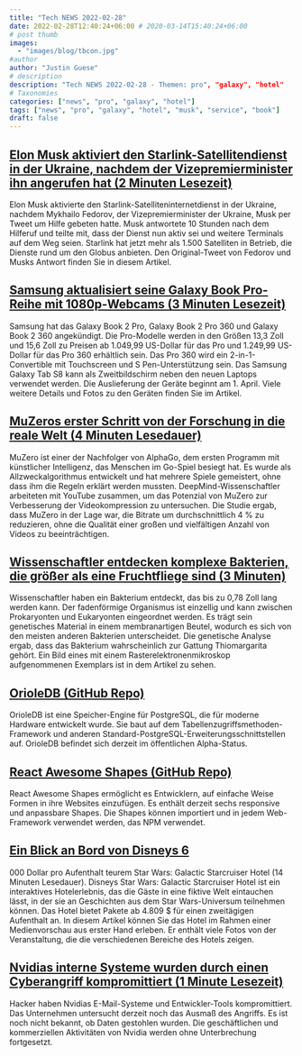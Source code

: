 ```yaml
---
title: "Tech NEWS 2022-02-28"
date: 2022-02-28T12:40:24+06:00 # 2020-03-14T15:40:24+06:00
# post thumb
images:
  - "images/blog/tbcon.jpg"
#author
author: "Justin Guese"
# description
description: "Tech NEWS 2022-02-28 - Themen: pro", "galaxy", "hotel"
# Taxonomies
categories: ["news", "pro", "galaxy", "hotel"]
tags: ["news", "pro", "galaxy", "hotel", "musk", "service", "book"]
draft: false
---
```


## [Elon Musk aktiviert den Starlink-Satellitendienst in der Ukraine, nachdem der Vizepremierminister ihn angerufen hat (2 Minuten Lesezeit)](https://interestingengineering.com/elon-musk-starlink-satellite-ukraine)

 Elon Musk aktivierte den Starlink-Satelliteninternetdienst in der Ukraine, nachdem Mykhailo Fedorov, der Vizepremierminister der Ukraine, Musk per Tweet um Hilfe gebeten hatte. Musk antwortete 10 Stunden nach dem Hilferuf und teilte mit, dass der Dienst nun aktiv sei und weitere Terminals auf dem Weg seien. Starlink hat jetzt mehr als 1.500 Satelliten in Betrieb, die Dienste rund um den Globus anbieten. Den Original-Tweet von Fedorov und Musks Antwort finden Sie in diesem Artikel.

## [Samsung aktualisiert seine Galaxy Book Pro-Reihe mit 1080p-Webcams (3 Minuten Lesezeit)](https://www.theverge.com/2022/2/27/22950976/samsung-galaxy-book2-pro-360-price-features-ports-specs-intel-evo)

 Samsung hat das Galaxy Book 2 Pro, Galaxy Book 2 Pro 360 und Galaxy Book 2 360 angekündigt. Die Pro-Modelle werden in den Größen 13,3 Zoll und 15,6 Zoll zu Preisen ab 1.049,99 US-Dollar für das Pro und 1.249,99 US-Dollar für das Pro 360 erhältlich sein. Das Pro 360 wird ein 2-in-1-Convertible mit Touchscreen und S Pen-Unterstützung sein. Das Samsung Galaxy Tab S8 kann als Zweitbildschirm neben den neuen Laptops verwendet werden. Die Auslieferung der Geräte beginnt am 1. April. Viele weitere Details und Fotos zu den Geräten finden Sie im Artikel.

## [MuZeros erster Schritt von der Forschung in die reale Welt (4 Minuten Lesedauer)](https://deepmind.com/blog/article/MuZeros-first-step-from-research-into-the-real-world)

 MuZero ist einer der Nachfolger von AlphaGo, dem ersten Programm mit künstlicher Intelligenz, das Menschen im Go-Spiel besiegt hat. Es wurde als Allzweckalgorithmus entwickelt und hat mehrere Spiele gemeistert, ohne dass ihm die Regeln erklärt werden mussten. DeepMind-Wissenschaftler arbeiteten mit YouTube zusammen, um das Potenzial von MuZero zur Verbesserung der Videokompression zu untersuchen. Die Studie ergab, dass MuZero in der Lage war, die Bitrate um durchschnittlich 4 % zu reduzieren, ohne die Qualität einer großen und vielfältigen Anzahl von Videos zu beeinträchtigen.

## [Wissenschaftler entdecken komplexe Bakterien, die größer als eine Fruchtfliege sind (3 Minuten)](https://interestingengineering.com/complex-bacteria-bigger-than-fruit-fly)

 Wissenschaftler haben ein Bakterium entdeckt, das bis zu 0,78 Zoll lang werden kann. Der fadenförmige Organismus ist einzellig und kann zwischen Prokaryonten und Eukaryonten eingeordnet werden. Es trägt sein genetisches Material in einem membranartigen Beutel, wodurch es sich von den meisten anderen Bakterien unterscheidet. Die genetische Analyse ergab, dass das Bakterium wahrscheinlich zur Gattung Thiomargarita gehört. Ein Bild eines mit einem Rasterelektronenmikroskop aufgenommenen Exemplars ist in dem Artikel zu sehen.

## [OrioleDB (GitHub Repo)](https://github.com/orioledb/orioledb)

 OrioleDB ist eine Speicher-Engine für PostgreSQL, die für moderne Hardware entwickelt wurde. Sie baut auf dem Tabellenzugriffsmethoden-Framework und anderen Standard-PostgreSQL-Erweiterungsschnittstellen auf. OrioleDB befindet sich derzeit im öffentlichen Alpha-Status.

## [React Awesome Shapes (GitHub Repo)](https://github.com/ashutosh1919/react-awesome-shapes)

 React Awesome Shapes ermöglicht es Entwicklern, auf einfache Weise Formen in ihre Websites einzufügen. Es enthält derzeit sechs responsive und anpassbare Shapes. Die Shapes können importiert und in jedem Web-Framework verwendet werden, das NPM verwendet.

## [Ein Blick an Bord von Disneys 6](https://www.theverge.com/22949905/star-wars-galactic-starcruiser-hotel-interactive-disney-world-photos-price)

000 Dollar pro Aufenthalt teurem Star Wars: Galactic Starcruiser Hotel (14 Minuten Lesedauer). Disneys Star Wars: Galactic Starcruiser Hotel ist ein interaktives Hotelerlebnis, das die Gäste in eine fiktive Welt eintauchen lässt, in der sie an Geschichten aus dem Star Wars-Universum teilnehmen können. Das Hotel bietet Pakete ab 4.809 $ für einen zweitägigen Aufenthalt an. In diesem Artikel können Sie das Hotel im Rahmen einer Medienvorschau aus erster Hand erleben. Er enthält viele Fotos von der Veranstaltung, die die verschiedenen Bereiche des Hotels zeigen.

## [Nvidias interne Systeme wurden durch einen Cyberangriff kompromittiert (1 Minute Lesezeit)](https://www.protocol.com/bulletins/nvidia-cyberattack)

 Hacker haben Nvidias E-Mail-Systeme und Entwickler-Tools kompromittiert. Das Unternehmen untersucht derzeit noch das Ausmaß des Angriffs. Es ist noch nicht bekannt, ob Daten gestohlen wurden. Die geschäftlichen und kommerziellen Aktivitäten von Nvidia werden ohne Unterbrechung fortgesetzt.

